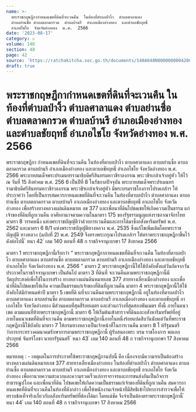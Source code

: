 ```yaml
---
name: >-
  พระราชกฤษฎีกากำหนดเขตที่ดินที่จะเวนคืน  ในท้องที่ตำบลป่างิ้ว  ตำบลศาลาแดง
  ตำบลย่านซื่อ ตำบลตลาดกรวด  ตำบลบ้านรี  อำเภอเมืองอ่างทอง  และตำบลชัยฤทธิ์
  อำเภอไชโย  จังหวัดอ่างทอง  พ.ศ.  2566
date: '2023-08-17'
category: ก
volume: 140
section: 48
page: 42
source: 'https://ratchakitcha.soc.go.th/documents/140A048N0000000004200.pdf'
draft: true
---
```


# พระราชกฤษฎีกากำหนดเขตที่ดินที่จะเวนคืน  ในท้องที่ตำบลป่างิ้ว  ตำบลศาลาแดง ตำบลย่านซื่อ ตำบลตลาดกรวด  ตำบลบ้านรี  อำเภอเมืองอ่างทอง  และตำบลชัยฤทธิ์ อำเภอไชโย  จังหวัดอ่างทอง  พ.ศ.  2566

พระราชกฤษฎีกา กำหนดเขตที่ดินที่จะเวนคืน ในท้องที่ตาบลป่างิ้ว ตาบลศาลาแดง ตาบลย่านซื่อ ตาบลตลาดกรวด ตาบลบ้านรี อำเภอเมืองอ่างทอง และตาบลชัยฤทธิ์ อำเภอไชโย จังหวัดอ่างทอง พ.ศ. 2566 พระบาทสมเด็จพระปรเมนทรรามาธิบดีศรีสินทรมหาวชิราลงกรณ พระวชิรเกล้าเจ้าอยู่หัว ให้ไว้ ณ วันที่ 15 สิงหำคม พ.ศ. 256 6 เป็นปีที่ 8 ในรัชกาลปัจจุบัน พระบาทสมเด็จพระปรเมนทรรามาธิบดีศรีสินทรมหาวชิราลงกรณ พระวชิรเกล้าเจ้าอยู่หัว มีพระบรมราชโองการโปรดเกล้าฯ ให้ประกาศว่า โดยที่เป็นการสมควรกาหนดเขตที่ดินที่จะเวนคืน ในท้องที่ตาบลป่างิ้ว ตำบลศาลาแดง ตาบลย่านซื่อ ตาบลตลาดกรวด ตาบลบ้านรี อาเภอเมืองอ่างทอง และตาบลชัยฤทธิ์ อาเภอไชโย จังหวัดอ่างทอง เพื่อสร้างทางหลวงแผ่นดินหมายเ ลข 377 และเพื่อนาที่ดินไปชดเชยให้เกิดความเป็นธรรม แก่เจ้าของที่ดินที่ถูกเวนคืน อาศัยอานาจตามความในมาตรา 175 ของรัฐธรรมนูญแห่งราชอาณาจักรไทย มาตรา 8 วรรคหนึ่ง แห่งพระราชบัญญัติว่าด้วยการเวนคืนและการได้มาซึ่งอสังหาริมทรัพย์ พ.ศ. 2562 และมาตรา 6 8/1 แห่งพระราชบัญญัติทางหลวง พ.ศ. 2535 ซึ่งแก้ไขเพิ่มเติมโดยพระราชบัญญัติ ทางหลวง (ฉบับที่ 2) พ.ศ. 2549 จึงทรงพระกรุณาโปรดเกล้าฯ ให้ตราพระราชกฤษฎีกาขึ้นไว้ ดังต่อไปนี้ ้ หนา 42 ่ เลม 140 ตอนที่ 48 ก ราชกิจจานุเบกษา 17 สิงหาคม 2566

มาตรา 1 พระราชกฤษฎีกานี้เรียกว่า “ พระราชกฤษฎีกากาหนดเขตที่ดินที่จะเวนคืน ในท้องที่ตาบลป่างิ้ว ตาบลศาลาแดง ตาบลย่านซื่อ ตาบลตลาดกรวด ตาบลบ้านรี อาเภอเมืองอ่างทอง และตาบลชัยฤทธิ์ อำเภอไชโย จังหวัดอ่างทอง พ.ศ. 2566 ” มาตรา 2 พระราชกฤษฎีกานี้ให้ใช้บังคับตั้งแต่วันถัดจากวันประกาศในราชกิจจานุเบกษา เป็นต้นไป มาตรา 3 ที่ดินที่ จะเวนคืนตามพระราชกฤษฎีกานี้มีวัตถุประสงค์เพื่อใช้ในการสร้าง ทางหลวงแผ่นดินหมายเลข 377 สายทางเลี่ยงเมืองอ่างทอง และเพื่อนำที่ดินไปชดเชยให้เกิด ความเป็นธรรมแก่เจ้าของที่ดินที่ถูกเวนคืน มาตรา 4 พระราชกฤษฎีกานี้ให้ใช้บังคับได้มีกำหนดห้าปี มาตรา 5 เขตที่ดิ นที่จะเวนคืนตามพระราชกฤษฎีกานี้ อยู่ในท้องที่ตาบลป่างิ้ว ตาบลศาลาแดง ตาบลย่านซื่อ ตาบลตลาดกรวด ตาบลบ้านรี อาเภอเมืองอ่างทอง และตาบลชัยฤทธิ์ อาเภอไชโย จังหวัดอ่างทอง มีส่วนแคบที่สุดสี่ร้อยเมตร และส่วนกว้างที่สุดสองพันเมตร ทั้งนี้ ภายในแนวเขต ตามแผนที่ท้ายพระราชกฤษฎีกานี้ มาตรา 6 ให้เริ่มต้นเข้าสารวจที่ดินและอสังหาริมทรัพย์ที่อยู่ภายในแนวเขตที่ดินที่จะเวนคืน ตามพระราชกฤษฎีกานี้ภายในหนึ่งร้อยแปดสิบวันนับแต่วันที่พระราชกฤษฎีกานี้ใช้บังคับ มาตรา 7 ให้กรมทางหลวงเป็นเจ้าหน้าที่ในการเวนคืน มาตรา 8 ใ ห้รัฐมนตรีว่าการกระทรวงคมนาคมรักษาการตามพระราชกฤษฎีกานี้ ผู้รับสนองพระ บรม ราชโองการ พลเอก ประยุทธ์ จันทร์โอชา นายกรัฐมนตรี ้ หนา 43 ่ เลม 140 ตอนที่ 48 ก ราชกิจจานุเบกษา 17 สิงหาคม 2566



หมายเหตุ : - เหตุผลในการประกาศใช้พระราชกฤษฎีกาฉบับนี้ คือ เนื่องจากมีความจาเป็นต้องสร้าง ทางหลวงแผ่นดินหมายเลข 377 สายทางเลี่ยงเมืองอ่างทอง ในท้องที่ตำบลป่างิ้ว ตำบลศาลาแดง ตาบลย่านซื่อ ตาบลตลาดกรวด ตาบลบ้านรี อาเภอเมืองอ่างทอง และตาบลชัยฤทธิ์ อาเภอไชโย จังหวัดอ่างทอง เพื่ออานวยความสะดวกและความรวดเร็วแก่การจราจรและการขนส่งอันเป็นกิจการสาธารณูปโภค และเพื่อนาที่ดิน ไปชดเชยให้เกิดความเป็นธรรมแก่เจ้าของที่ดินที่ถูกเวนคืน สมควรกาหนดเขตที่ดินที่จะเวนคืนในท้องที่ดังกล่าว เพื่อให้พนักงานเจ้าหน้าที่มีสิทธิเข้าไปทาการสำรวจเพื่อให้ทราบข้อเท็จจริงเกี่ยวกับอสังหาริมทรัพย์ที่ต้องได้มา โดยแน่ชัด จึงจำเป็นต้องตราพระราชกฤษฎีกานี้ ้ หนา 44 ่ เลม 140 ตอนที่ 48 ก ราชกิจจานุเบกษา 17 สิงหาคม 2566
